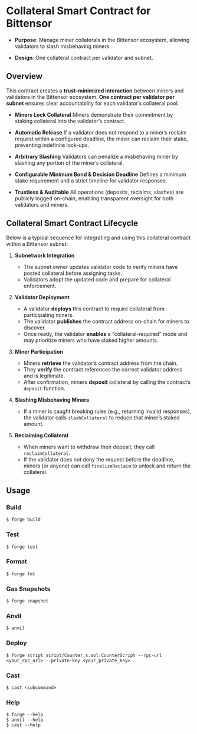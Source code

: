# Collateral Smart Contract for Bittensor

- **Purpose**: Manage miner collaterals in the Bittensor ecosystem, allowing validators to slash misbehaving miners.

- **Design**: One collateral contract per validator and subnet.

## Overview

This contract creates a **trust-minimized interaction** between miners and validators in the Bittensor ecosystem. 
**One contract per validator per subnet** ensures clear accountability for each validator’s collateral pool.

- **Miners Lock Collateral**
  Miners demonstrate their commitment by staking collateral into the validator’s contract.

- **Automatic Release**
  If a validator does not respond to a miner’s reclaim request within a configured deadline, the miner can reclaim their stake, preventing indefinite lock-ups.

- **Arbitrary Slashing**
  Validators can penalize a misbehaving miner by slashing any portion of the miner’s collateral.

- **Configurable Minimum Bond & Decision Deadline**
  Defines a minimum stake requirement and a strict timeline for validator responses.

- **Trustless & Auditable**
  All operations (deposits, reclaims, slashes) are publicly logged on-chain, enabling transparent oversight for both validators and miners.

## Collateral Smart Contract Lifecycle

Below is a typical sequence for integrating and using this collateral contract within a Bittensor subnet:

1. **Subnetwork Integration**
   - The subnet owner updates validator code to verify miners have posted collateral before assigning tasks.
   - Validators adopt the updated code and prepare for collateral enforcement.

2. **Validator Deployment**
   - A validator **deploys** this contract to require collateral from participating miners.
   - The validator **publishes** the contract address on-chain for miners to discover.
   - Once ready, the validator **enables** a “collateral-required” mode and may prioritize miners who have staked higher amounts.

3. **Miner Participation**

   - Miners **retrieve** the validator’s contract address from the chain.
   - They **verify** the contract references the correct validator address and is legitimate.
   - After confirmation, miners **deposit** collateral by calling the contract’s `deposit` function.

4. **Slashing Misbehaving Miners**
   - If a miner is caught breaking rules (e.g., returning invalid responses), the validator calls `slashCollateral` to reduce that miner’s staked amount.

5. **Reclaiming Collateral**
   - When miners want to withdraw their deposit, they call `reclaimCollateral`.
   - If the validator does not deny the request before the deadline, miners (or anyone) can call `finalizeReclaim` to unlock and return the collateral.

## Usage

### Build

```shell
$ forge build
```

### Test

```shell
$ forge test
```

### Format

```shell
$ forge fmt
```

### Gas Snapshots

```shell
$ forge snapshot
```

### Anvil

```shell
$ anvil
```

### Deploy

```shell
$ forge script script/Counter.s.sol:CounterScript --rpc-url <your_rpc_url> --private-key <your_private_key>
```

### Cast

```shell
$ cast <subcommand>
```

### Help

```shell
$ forge --help
$ anvil --help
$ cast --help
```
